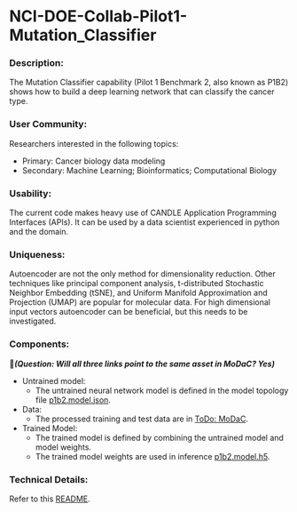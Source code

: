 # NCI-DOE-Collab-Pilot1-Mutation_Classifier

### Description:
The Mutation Classifier capability (Pilot 1 Benchmark 2, also known as P1B2) shows how to build a deep learning network that can classify the cancer type.

### User Community:	
Researchers interested in the following topics:
* Primary: Cancer biology data modeling
* Secondary: Machine Learning; Bioinformatics; Computational Biology

### Usability:	
The current code makes heavy use of CANDLE Application Programming Interfaces (APIs). It can be used by a data scientist experienced in python and the domain.

### Uniqueness:	
Autoencoder are not the only method for dimensionality reduction. Other techniques like principal component analysis, t-distributed Stochastic Neighbor Embedding (tSNE), and Uniform Manifold Approximation and Projection (UMAP) are popular for molecular data. For high dimensional input vectors autoencoder can be beneficial, but this needs to be investigated.

### Components:	
&#x1F534;_**(Question: Will all three links point to the same asset in MoDaC? Yes)**_
* Untrained model: 
  * The untrained neural network model is defined in the model topology file [p1b2.model.json](https://modac.cancer.gov/searchTab?dme_data_id=). 
* Data:
  * The processed training and test data are in [ToDo: MoDaC](https://modac.cancer.gov/searchTab?dme_data_id=).
* Trained Model:
  * The trained model is defined by combining the untrained model and model weights.
  * The trained model weights are used in inference [p1b2.model.h5](https://modac.cancer.gov/searchTab?dme_data_id=).

### Technical Details:
Refer to this [README](./Pilot1/P1B2/README.md).
